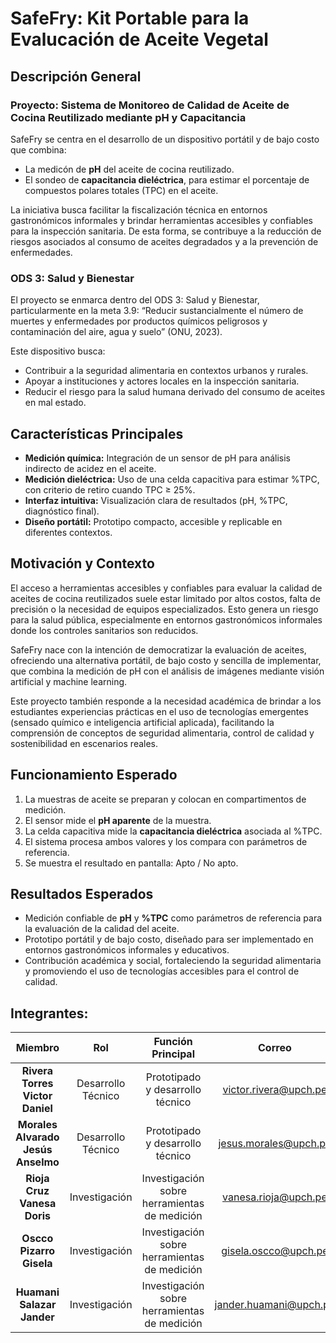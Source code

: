 # SafeFry: Kit Portable para la Evalucación de Aceite Vegetal
## Descripción General
### Proyecto: Sistema de Monitoreo de Calidad de Aceite de Cocina Reutilizado mediante pH y Capacitancia

SafeFry se centra en el desarrollo de un dispositivo portátil y de bajo costo que combina:

- La medicón de **pH** del aceite de cocina reutilizado.
- El sondeo de **capacitancia dieléctrica**, para estimar el porcentaje de compuestos polares totales (TPC) en el aceite.

La iniciativa busca facilitar la fiscalización técnica en entornos gastronómicos informales y brindar herramientas accesibles y confiables para la inspección sanitaria. De esta forma, se contribuye a la reducción de riesgos asociados al consumo de aceites degradados y a la prevención de enfermedades.

### ODS 3: Salud y Bienestar

El proyecto se enmarca dentro del ODS 3: Salud y Bienestar, particularmente en la meta 3.9: “Reducir sustancialmente el número de muertes y enfermedades por productos químicos peligrosos y contaminación del aire, agua y suelo” (ONU, 2023).

Este dispositivo busca:
- Contribuir a la seguridad alimentaria en contextos urbanos y rurales.
- Apoyar a instituciones y actores locales en la inspección sanitaria.
- Reducir el riesgo para la salud humana derivado del consumo de aceites en mal estado.

## Características Principales

- **Medición química:** Integración de un sensor de pH para análisis indirecto de acidez en el aceite.
- **Medición dieléctrica:** Uso de una celda capacitiva para estimar %TPC, con criterio de retiro cuando TPC ≥ 25%.
- **Interfaz intuitiva:** Visualización clara de resultados (pH, %TPC, diagnóstico final).
- **Diseño portátil:** Prototipo compacto, accesible y replicable en diferentes contextos.

## Motivación y Contexto

El acceso a herramientas accesibles y confiables para evaluar la calidad de aceites de cocina reutilizados suele estar limitado por altos costos, falta de precisión o la necesidad de equipos especializados. Esto genera un riesgo para la salud pública, especialmente en entornos gastronómicos informales donde los controles sanitarios son reducidos. </p>
SafeFry nace con la intención de democratizar la evaluación de aceites, ofreciendo una alternativa portátil, de bajo costo y sencilla de implementar, que combina la medición de pH con el análisis de imágenes mediante visión artificial y machine learning. </p>
Este proyecto también responde a la necesidad académica de brindar a los estudiantes experiencias prácticas en el uso de tecnologías emergentes (sensado químico e inteligencia artificial aplicada), facilitando la comprensión de conceptos de seguridad alimentaria, control de calidad y sostenibilidad en escenarios reales.

## Funcionamiento Esperado

1. La muestras de aceite se preparan y colocan en compartimentos de medición.
2. El sensor mide el **pH aparente** de la muestra.
3. La celda capacitiva mide la **capacitancia dieléctrica** asociada al %TPC.
4. El sistema procesa ambos valores y los compara con parámetros de referencia.
5. Se muestra el resultado en pantalla: Apto / No apto.

## Resultados Esperados

- Medición confiable de **pH** y **%TPC** como parámetros de referencia para la evaluación de la calidad del aceite.
- Prototipo portátil y de bajo costo, diseñado para ser implementado en entornos gastronómicos informales y educativos.
- Contribución académica y social, fortaleciendo la seguridad alimentaria y promoviendo el uso de tecnologías accesibles para el control de calidad.

## Integrantes:

| Miembro | Rol | Función Principal | Correo |
| :------------: | :------------: | :------------: | :------------: |
| **Rivera Torres Victor Daniel** | Desarrollo Técnico | Prototipado y desarrollo técnico | victor.rivera@upch.pe |
| **Morales Alvarado Jesús Anselmo** | Desarrollo Técnico | Prototipado y desarrollo técnico | jesus.morales@upch.pe |
| **Rioja Cruz Vanesa Doris** | Investigación | Investigación sobre herramientas de medición | vanesa.rioja@upch.pe |
| **Oscco Pizarro Gisela** | Investigación | Investigación sobre herramientas de medición | gisela.oscco@upch.pe |
| **Huamani Salazar Jander** | Investigación | Investigación sobre herramientas de medición | jander.huamani@upch.pe |
